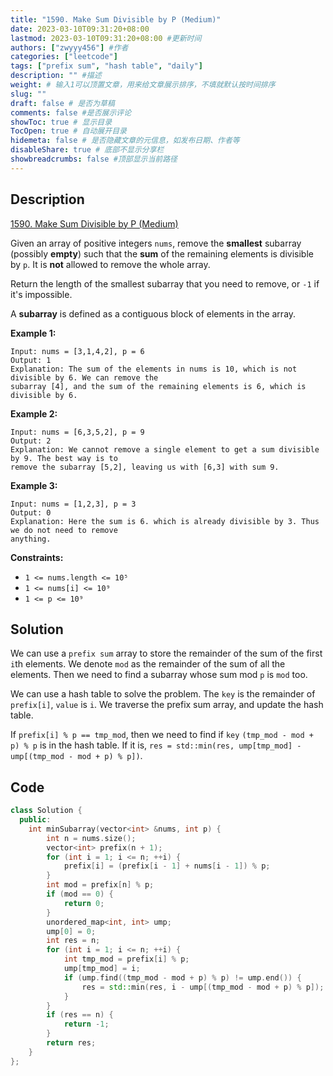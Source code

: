 ```yaml
---
title: "1590. Make Sum Divisible by P (Medium)"
date: 2023-03-10T09:31:20+08:00
lastmod: 2023-03-10T09:31:20+08:00 #更新时间
authors: ["zwyyy456"] #作者
categories: ["leetcode"]
tags: ["prefix sum", "hash table", "daily"]
description: "" #描述
weight: # 输入1可以顶置文章，用来给文章展示排序，不填就默认按时间排序
slug: ""
draft: false # 是否为草稿
comments: false #是否展示评论
showToc: true # 显示目录
TocOpen: true # 自动展开目录
hidemeta: false # 是否隐藏文章的元信息，如发布日期、作者等
disableShare: true # 底部不显示分享栏
showbreadcrumbs: false #顶部显示当前路径
---
```

## Description
[1590. Make Sum Divisible by P (Medium)](https://leetcode.com/problems/make-sum-divisible-by-p/)

Given an array of positive integers `nums`, remove the **smallest** subarray (possibly **empty**)
such that the **sum** of the remaining elements is divisible by `p`. It is **not** allowed to remove
the whole array.

Return the length of the smallest subarray that you need to remove, or  `-1` if it's impossible.

A **subarray** is defined as a contiguous block of elements in the array.

**Example 1:**

```
Input: nums = [3,1,4,2], p = 6
Output: 1
Explanation: The sum of the elements in nums is 10, which is not divisible by 6. We can remove the
subarray [4], and the sum of the remaining elements is 6, which is divisible by 6.

```

**Example 2:**

```
Input: nums = [6,3,5,2], p = 9
Output: 2
Explanation: We cannot remove a single element to get a sum divisible by 9. The best way is to
remove the subarray [5,2], leaving us with [6,3] with sum 9.

```

**Example 3:**

```
Input: nums = [1,2,3], p = 3
Output: 0
Explanation: Here the sum is 6. which is already divisible by 3. Thus we do not need to remove
anything.

```

**Constraints:**

- `1 <= nums.length <= 10⁵`
- `1 <= nums[i] <= 10⁹`
- `1 <= p <= 10⁹`

## Solution
We can use a `prefix sum` array to store the remainder of the sum of the first `i`th elements. We denote `mod` as the remainder of the sum of all the elements. Then we need to find a subarray whose sum mod `p` is `mod` too.

We can use a hash table to solve the problem. The `key` is the remainder of `prefix[i]`, `value` is `i`. We traverse the prefix sum array, and update the hash table. 

If `prefix[i] % p == tmp_mod`, then we need to find if `key` `(tmp_mod - mod + p) % p` is in the hash table. If it is, `res = std::min(res, ump[tmp_mod] - ump[(tmp_mod - mod + p) % p])`.

## Code
```cpp
class Solution {
  public:
    int minSubarray(vector<int> &nums, int p) {
        int n = nums.size();
        vector<int> prefix(n + 1);
        for (int i = 1; i <= n; ++i) {
            prefix[i] = (prefix[i - 1] + nums[i - 1]) % p; 
        }
        int mod = prefix[n] % p;
        if (mod == 0) {
            return 0;
        }
        unordered_map<int, int> ump;
        ump[0] = 0;
        int res = n;
        for (int i = 1; i <= n; ++i) {
            int tmp_mod = prefix[i] % p;
            ump[tmp_mod] = i;
            if (ump.find((tmp_mod - mod + p) % p) != ump.end()) {
                res = std::min(res, i - ump[(tmp_mod - mod + p) % p]);
            }
        }
        if (res == n) {
            return -1;
        }
        return res;
    }
};
```